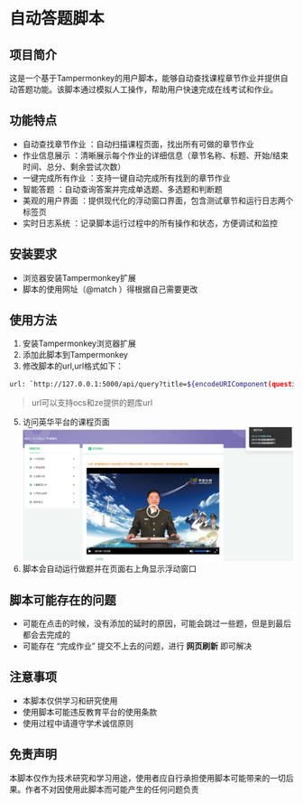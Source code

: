 # 自动答题脚本
## 项目简介
这是一个基于Tampermonkey的用户脚本，能够自动查找课程章节作业并提供自动答题功能。该脚本通过模拟人工操作，帮助用户快速完成在线考试和作业。  

## 功能特点
- 自动查找章节作业 ：自动扫描课程页面，找出所有可做的章节作业
- 作业信息展示 ：清晰展示每个作业的详细信息（章节名称、标题、开始/结束时间、总分、剩余尝试次数）
- 一键完成所有作业 ：支持一键自动完成所有找到的章节作业
- 智能答题 ：自动查询答案并完成单选题、多选题和判断题
- 美观的用户界面 ：提供现代化的浮动窗口界面，包含测试章节和运行日志两个标签页
- 实时日志系统 ：记录脚本运行过程中的所有操作和状态，方便调试和监控

## 安装要求
- 浏览器安装Tampermonkey扩展
- 脚本的使用网址（@match ）得根据自己需要更改

## 使用方法
1. 安装Tampermonkey浏览器扩展
2. 添加此脚本到Tampermonkey
3. 修改脚本的url,url格式如下：
```bash
url: `http://127.0.0.1:5000/api/query?title=${encodeURIComponent(question)}&options=${encodeURIComponent(JSON.stringify(options))}&type=${encodeURIComponent(type)}`,

```  
> url可以支持ocs和ze提供的题库url
5. 访问英华平台的课程页面
![示例图片](./example.png)   
7. 脚本会自动运行做题并在页面右上角显示浮动窗口

## 脚本可能存在的问题
- 可能在点击的时候，没有添加的延时的原因，可能会跳过一些题，但是到最后都会去完成的
- 可能存在 “完成作业” 提交不上去的问题，进行 __网页刷新__ 即可解决

## 注意事项
- 本脚本仅供学习和研究使用
- 使用脚本可能违反教育平台的使用条款
- 使用过程中请遵守学术诚信原则

## 免责声明
本脚本仅作为技术研究和学习用途，使用者应自行承担使用脚本可能带来的一切后果。作者不对因使用此脚本而可能产生的任何问题负责
